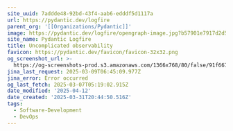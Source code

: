 ```yaml
---
site_uuid: 7addde48-92bd-43f4-aab6-edddf5d1117a
url: https://pydantic.dev/logfire
parent_org: '[[Organizations/Pydantic]]'
image: https://pydantic.dev/logfire/opengraph-image.jpg?b57901e7917d2d58
site_name: Pydantic Logfire
title: Uncomplicated observability
favicon: https://pydantic.dev/favicon/favicon-32x32.png
og_screenshot_url: >-
  https://og-screenshots-prod.s3.amazonaws.com/1366x768/80/false/91f667ee67e6ae074f59748e1f2ecb195cad064afd4b060fe636dd8c86a4adb5.jpeg
jina_last_request: 2025-03-09T06:45:09.977Z
jina_error: Error occurred
og_last_fetch: 2025-03-07T05:19:02.915Z
date_modified: '2025-04-12'
date_created: '2025-03-31T20:44:50.516Z'
tags:
  - Software-Development
  - DevOps
---
```















